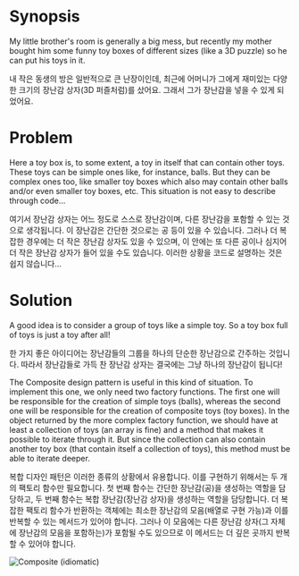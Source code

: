 # Synopsis

My little brother's room is generally a big mess, but recently my mother bought him some funny toy boxes of different sizes (like a 3D puzzle) so he can put his toys in it.

내 작은 동생의 방은 일반적으로 큰 난장이인데, 최근에 어머니가 그에게 재미있는 다양한 크기의 장난감 상자(3D 퍼즐처럼)를 샀어요. 그래서 그가 장난감을 넣을 수 있게 되었어요.

# Problem

Here a toy box is, to some extent, a toy in itself that can contain other toys. These toys can be simple ones like, for instance, balls. But they can be complex ones too, like smaller toy boxes which also may contain other balls and/or even smaller toy boxes, etc. This situation is not easy to describe through code...

여기서 장난감 상자는 어느 정도로 스스로 장난감이며, 다른 장난감을 포함할 수 있는 것으로 생각됩니다. 이 장난감은 간단한 것으로는 공 등이 있을 수 있습니다. 그러나 더 복잡한 경우에는 더 작은 장난감 상자도 있을 수 있으며, 이 안에는 또 다른 공이나 심지어 더 작은 장난감 상자가 들어 있을 수도 있습니다. 이러한 상황을 코드로 설명하는 것은 쉽지 않습니다...

# Solution

A good idea is to consider a group of toys like a simple toy. So a toy box full of toys is just a toy after all!

한 가지 좋은 아이디어는 장난감들의 그룹을 하나의 단순한 장난감으로 간주하는 것입니다. 따라서 장난감들로 가득 찬 장난감 상자는 결국에는 그냥 하나의 장난감이 됩니다!

The Composite design pattern is useful in this kind of situation. To implement this one, we only need two factory functions. The first one will be responsible for the creation of simple toys (balls), whereas the second one will be responsible for the creation of composite toys (toy boxes). In the object returned by the more complex factory function, we should have at least a collection of toys (an array is fine) and a method that makes it possible to iterate through it. But since the collection can also contain another toy box (that contain itself a collection of toys), this method must be able to iterate deeper.

복합 디자인 패턴은 이러한 종류의 상황에서 유용합니다. 이를 구현하기 위해서는 두 개의 팩토리 함수만 필요합니다. 첫 번째 함수는 간단한 장난감(공)을 생성하는 역할을 담당하고, 두 번째 함수는 복합 장난감(장난감 상자)을 생성하는 역할을 담당합니다. 더 복잡한 팩토리 함수가 반환하는 객체에는 최소한 장난감의 모음(배열로 구현 가능)과 이를 반복할 수 있는 메서드가 있어야 합니다. 그러나 이 모음에는 다른 장난감 상자(그 자체에 장난감의 모음을 포함하는)가 포함될 수도 있으므로 이 메서드는 더 깊은 곳까지 반복할 수 있어야 합니다.

![Composite (idiomatic)](Composite.png)
